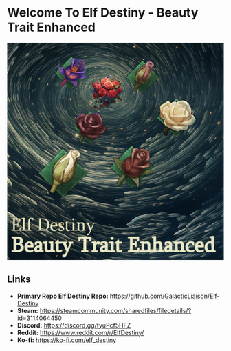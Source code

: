 # Welcome To Elf Destiny - Beauty Trait Enhanced

![Alt text](_assets/beaut_enh_gif.gif "Optional title")

## Links

- **Primary Repo  Elf Destiny Repo:** https://github.com/GalacticLiaison/Elf-Destiny
- **Steam:** https://steamcommunity.com/sharedfiles/filedetails/?id=3114064450
- **Discord:** https://discord.gg/fyuPcf5HFZ
- **Reddit:** https://www.reddit.com/r/ElfDestiny/
- **Ko-fi:** https://ko-fi.com/elf_destiny
